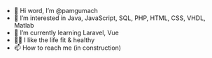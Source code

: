 - 👋 Hi word, I’m @pamgumach
- 👀 I’m interested in Java, JavaScript, SQL, PHP, HTML, CSS, VHDL, Matlab
- 🌱 I’m currently learning Laravel, Vue
- 🏋️‍♀️ I like the life fit & healthy
- 📫 How to reach me (in construction)

<!---
pamgumach/pamgumach is a ✨ special ✨ repository because its `README.md` (this file) appears on your GitHub profile.
You can click the Preview link to take a look at your changes.
--->
